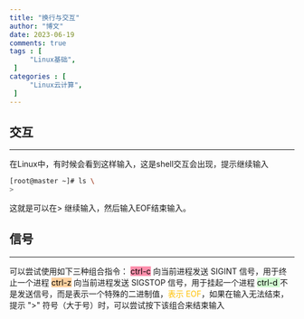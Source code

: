 ```yaml
---
title: "换行与交互"                         
author: "博文"   
date: 2023-06-19       
comments: true  
tags : [                                    
     "Linux基础",
 ]
categories : [                              
     "Linux云计算",
 ]
---
```

## 交互
---
在Linux中，有时候会看到这样输入，这是shell交互会出现，提示继续输入
```bash
[root@master ~]# ls \
>
```
这就是可以在> 继续输入，然后输入EOF结束输入。

## 信号
---
可以尝试使用如下三种组合指令：
<mark style="background: #FF5582A6;">ctrl-c</mark>  向当前进程发送 SIGINT 信号，用于终止一个进程
<mark style="background: #FFB86CA6;">ctrl-z</mark>  向当前进程发送 SIGSTOP 信号，用于挂起一个进程
<mark style="background: #BBFABBA6;">ctrl-d </mark> 不是发送信号，而是表示一个特殊的二进制值，<font color="#ffc000">表示 EOF</font>，如果在输入无法结束，提示 ">" 符号（大于号）时，可以尝试按下该组合来结束输入
